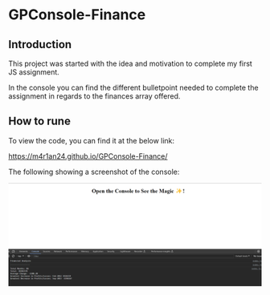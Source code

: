 # GPConsole-Finance

## Introduction

This project was started with the idea and motivation to complete my first JS assignment. 

In the console you can find the different bulletpoint needed to complete the assignment in regards to the finances array offered.

## How to rune

To view the code, you can find it at the below link: 

https://m4r1an24.github.io/GPConsole-Finance/

The following showing a screenshot of the console: 

![Alt text](<Screenshot 2023-10-23 190326.png>)
